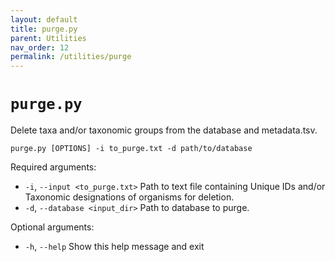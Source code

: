 ```yaml
---
layout: default
title: purge.py
parent: Utilities
nav_order: 12
permalink: /utilities/purge
---
```


# `purge.py`

Delete taxa and/or taxonomic groups from the database and metadata.tsv.

`purge.py [OPTIONS] -i to_purge.txt -d path/to/database`

Required arguments:
- `-i`, `--input <to_purge.txt>` Path to text file containing Unique IDs and/or Taxonomic designations of organisms for deletion.
- `-d`, `--database <input_dir>` Path to database to purge.

Optional arguments:
- `-h`, `--help` Show this help message and exit